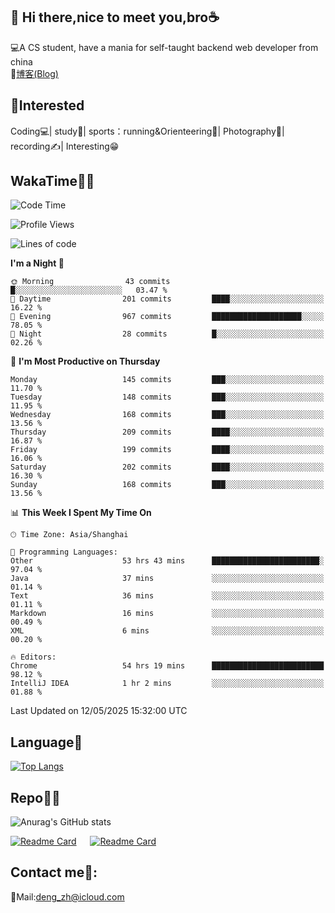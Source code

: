 👋 Hi there,nice to meet you,bro☕
---
💻A CS student, have a mania for self-taught backend web developer from china   
📌[博客(Blog)](https://github.com/HealUP/MyBlog)

 <!-- waka-box start -->
 <!-- waka-box end -->
 
🧲**Interested**
--
Coding💻| study📖| sports：running&Orienteering🏃‍| Photography📸| recording✍️| Interesting😁

WakaTime👨‍💻
---
<!--START_SECTION:waka-->
![Code Time](http://img.shields.io/badge/Code%20Time-2%2C986%20hrs%206%20mins-blue)

![Profile Views](http://img.shields.io/badge/Profile%20Views-0-blue)

![Lines of code](https://img.shields.io/badge/From%20Hello%20World%20I%27ve%20Written-205.1%20thousand%20lines%20of%20code-blue)

**I'm a Night 🦉** 

```text
🌞 Morning                43 commits          █░░░░░░░░░░░░░░░░░░░░░░░░   03.47 % 
🌆 Daytime                201 commits         ████░░░░░░░░░░░░░░░░░░░░░   16.22 % 
🌃 Evening                967 commits         ████████████████████░░░░░   78.05 % 
🌙 Night                  28 commits          █░░░░░░░░░░░░░░░░░░░░░░░░   02.26 % 
```
📅 **I'm Most Productive on Thursday** 

```text
Monday                   145 commits         ███░░░░░░░░░░░░░░░░░░░░░░   11.70 % 
Tuesday                  148 commits         ███░░░░░░░░░░░░░░░░░░░░░░   11.95 % 
Wednesday                168 commits         ███░░░░░░░░░░░░░░░░░░░░░░   13.56 % 
Thursday                 209 commits         ████░░░░░░░░░░░░░░░░░░░░░   16.87 % 
Friday                   199 commits         ████░░░░░░░░░░░░░░░░░░░░░   16.06 % 
Saturday                 202 commits         ████░░░░░░░░░░░░░░░░░░░░░   16.30 % 
Sunday                   168 commits         ███░░░░░░░░░░░░░░░░░░░░░░   13.56 % 
```


📊 **This Week I Spent My Time On** 

```text
🕑︎ Time Zone: Asia/Shanghai

💬 Programming Languages: 
Other                    53 hrs 43 mins      ████████████████████████░   97.04 % 
Java                     37 mins             ░░░░░░░░░░░░░░░░░░░░░░░░░   01.14 % 
Text                     36 mins             ░░░░░░░░░░░░░░░░░░░░░░░░░   01.11 % 
Markdown                 16 mins             ░░░░░░░░░░░░░░░░░░░░░░░░░   00.49 % 
XML                      6 mins              ░░░░░░░░░░░░░░░░░░░░░░░░░   00.20 % 

🔥 Editors: 
Chrome                   54 hrs 19 mins      █████████████████████████   98.12 % 
IntelliJ IDEA            1 hr 2 mins         ░░░░░░░░░░░░░░░░░░░░░░░░░   01.88 % 
```


 Last Updated on 12/05/2025 15:32:00 UTC
<!--END_SECTION:waka-->

Language🚀
---
[![Top Langs](https://github-readme-stats.vercel.app/api/top-langs/?username=HealUP&layout=compact&hide_border=true)](https://github.com/HealUP)

Repo🧑‍💻
---
![Anurag's GitHub stats](https://github-readme-stats.vercel.app/api?username=HealUP&count_private=true&show_icons=true&theme=gruvbox&hide_border=true) 

[![Readme Card](https://github-readme-stats.vercel.app/api/pin/?username=HealUP&repo=InternetEy&theme=transparent)](https://github.com/HealUP/InternetEy) &emsp;
[![Readme Card](https://github-readme-stats.vercel.app/api/pin/?username=HealUP&repo=CampusExperience&theme=transparent)](https://github.com/HealUP/CampusExperience)


Contact me📱:
---
📮Mail:deng_zh@icloud.com  
